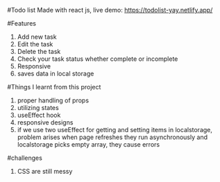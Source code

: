 #Todo list 
Made with react js,
live demo: https://todolist-yay.netlify.app/

#Features
1. Add new task
2. Edit the task
3. Delete the task
4. Check your task status whether complete or incomplete
5. Responsive
6. saves data in local storage

#Things I learnt from this project
1. proper handling of props
2. utilizing states
3. useEffect hook
4. responsive designs
5. if we use two useEffect for getting and setting items in localstorage,
   problem arises when page refreshes they run asynchronously and localstorage
   picks empty array, they cause errors
   

#challenges
1. CSS are still messy
   



